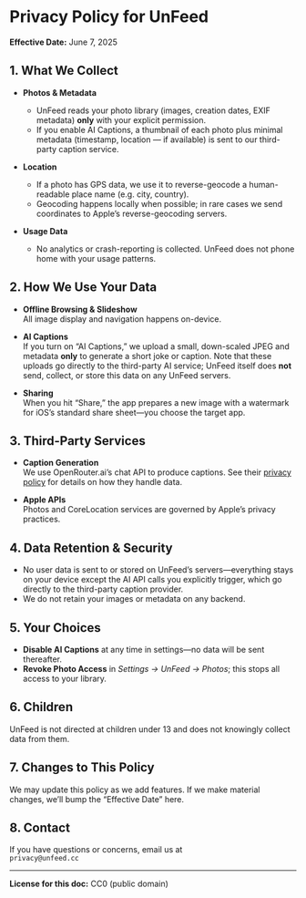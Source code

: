 # Privacy Policy for UnFeed

**Effective Date:** June 7, 2025

## 1. What We Collect

- **Photos & Metadata**  
  - UnFeed reads your photo library (images, creation dates, EXIF metadata) **only** with your explicit permission.  
  - If you enable AI Captions, a thumbnail of each photo plus minimal metadata (timestamp, location — if available) is sent to our third-party caption service.

- **Location**  
  - If a photo has GPS data, we use it to reverse-geocode a human-readable place name (e.g. city, country).  
  - Geocoding happens locally when possible; in rare cases we send coordinates to Apple’s reverse-geocoding servers.

- **Usage Data**  
  - No analytics or crash-reporting is collected. UnFeed does not phone home with your usage patterns.

## 2. How We Use Your Data

- **Offline Browsing & Slideshow**  
  All image display and navigation happens on-device.

- **AI Captions**  
  If you turn on “AI Captions,” we upload a small, down-scaled JPEG and metadata **only** to generate a short joke or caption. Note that these uploads go directly to the third-party AI service; UnFeed itself does **not** send, collect, or store this data on any UnFeed servers.

- **Sharing**  
  When you hit “Share,” the app prepares a new image with a watermark for iOS’s standard share sheet—you choose the target app.

## 3. Third-Party Services

- **Caption Generation**  
  We use OpenRouter.ai’s chat API to produce captions. See their [privacy policy](https://openrouter.ai/policy) for details on how they handle data.

- **Apple APIs**  
  Photos and CoreLocation services are governed by Apple’s privacy practices.

## 4. Data Retention & Security

- No user data is sent to or stored on UnFeed’s servers—everything stays on your device except the AI API calls you explicitly trigger, which go directly to the third-party caption provider.
- We do not retain your images or metadata on any backend.

## 5. Your Choices

- **Disable AI Captions** at any time in settings—no data will be sent thereafter.  
- **Revoke Photo Access** in _Settings → UnFeed → Photos_; this stops all access to your library.

## 6. Children

UnFeed is not directed at children under 13 and does not knowingly collect data from them.

## 7. Changes to This Policy

We may update this policy as we add features. If we make material changes, we’ll bump the “Effective Date” here.

## 8. Contact

If you have questions or concerns, email us at  
`privacy@unfeed.cc`

---

**License for this doc:** CC0 (public domain)
